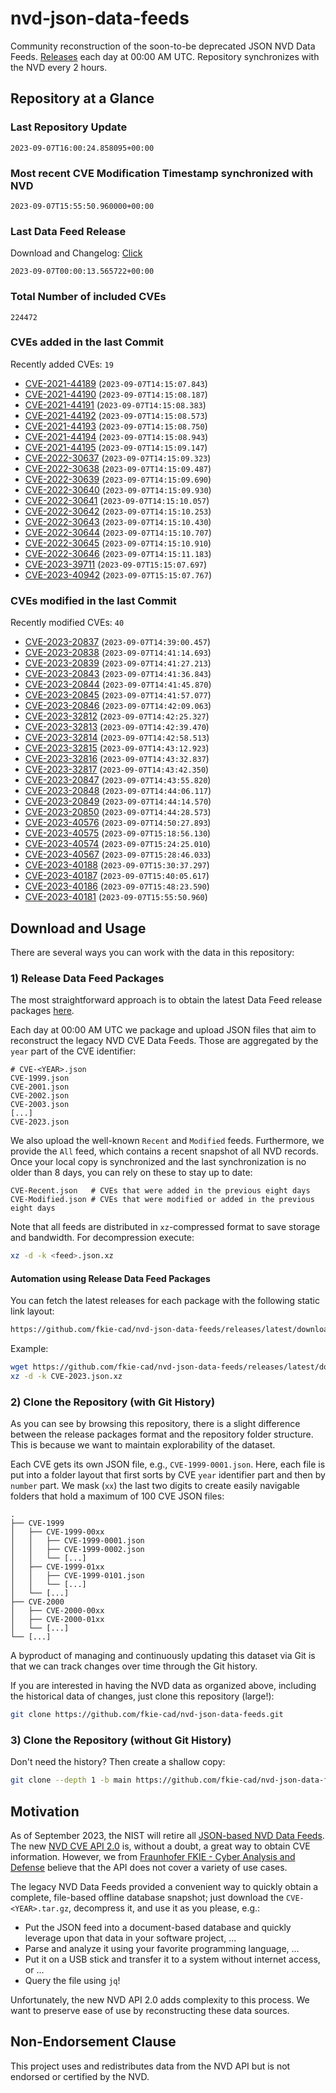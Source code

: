 # nvd-json-data-feeds

Community reconstruction of the soon-to-be deprecated JSON NVD Data Feeds. 
[Releases](https://github.com/fkie-cad/nvd-json-data-feeds/releases/latest) each day at 00:00 AM UTC.
Repository synchronizes with the NVD every 2 hours.

## Repository at a Glance

### Last Repository Update

```plain
2023-09-07T16:00:24.858095+00:00
```

### Most recent CVE Modification Timestamp synchronized with NVD

```plain
2023-09-07T15:55:50.960000+00:00
```

### Last Data Feed Release

Download and Changelog: [Click](https://github.com/fkie-cad/nvd-json-data-feeds/releases/latest)

```plain
2023-09-07T00:00:13.565722+00:00
```

### Total Number of included CVEs

```plain
224472
```

### CVEs added in the last Commit

Recently added CVEs: `19`

* [CVE-2021-44189](CVE-2021/CVE-2021-441xx/CVE-2021-44189.json) (`2023-09-07T14:15:07.843`)
* [CVE-2021-44190](CVE-2021/CVE-2021-441xx/CVE-2021-44190.json) (`2023-09-07T14:15:08.187`)
* [CVE-2021-44191](CVE-2021/CVE-2021-441xx/CVE-2021-44191.json) (`2023-09-07T14:15:08.383`)
* [CVE-2021-44192](CVE-2021/CVE-2021-441xx/CVE-2021-44192.json) (`2023-09-07T14:15:08.573`)
* [CVE-2021-44193](CVE-2021/CVE-2021-441xx/CVE-2021-44193.json) (`2023-09-07T14:15:08.750`)
* [CVE-2021-44194](CVE-2021/CVE-2021-441xx/CVE-2021-44194.json) (`2023-09-07T14:15:08.943`)
* [CVE-2021-44195](CVE-2021/CVE-2021-441xx/CVE-2021-44195.json) (`2023-09-07T14:15:09.147`)
* [CVE-2022-30637](CVE-2022/CVE-2022-306xx/CVE-2022-30637.json) (`2023-09-07T14:15:09.323`)
* [CVE-2022-30638](CVE-2022/CVE-2022-306xx/CVE-2022-30638.json) (`2023-09-07T14:15:09.487`)
* [CVE-2022-30639](CVE-2022/CVE-2022-306xx/CVE-2022-30639.json) (`2023-09-07T14:15:09.690`)
* [CVE-2022-30640](CVE-2022/CVE-2022-306xx/CVE-2022-30640.json) (`2023-09-07T14:15:09.930`)
* [CVE-2022-30641](CVE-2022/CVE-2022-306xx/CVE-2022-30641.json) (`2023-09-07T14:15:10.057`)
* [CVE-2022-30642](CVE-2022/CVE-2022-306xx/CVE-2022-30642.json) (`2023-09-07T14:15:10.253`)
* [CVE-2022-30643](CVE-2022/CVE-2022-306xx/CVE-2022-30643.json) (`2023-09-07T14:15:10.430`)
* [CVE-2022-30644](CVE-2022/CVE-2022-306xx/CVE-2022-30644.json) (`2023-09-07T14:15:10.707`)
* [CVE-2022-30645](CVE-2022/CVE-2022-306xx/CVE-2022-30645.json) (`2023-09-07T14:15:10.910`)
* [CVE-2022-30646](CVE-2022/CVE-2022-306xx/CVE-2022-30646.json) (`2023-09-07T14:15:11.183`)
* [CVE-2023-39711](CVE-2023/CVE-2023-397xx/CVE-2023-39711.json) (`2023-09-07T15:15:07.697`)
* [CVE-2023-40942](CVE-2023/CVE-2023-409xx/CVE-2023-40942.json) (`2023-09-07T15:15:07.767`)


### CVEs modified in the last Commit

Recently modified CVEs: `40`

* [CVE-2023-20837](CVE-2023/CVE-2023-208xx/CVE-2023-20837.json) (`2023-09-07T14:39:00.457`)
* [CVE-2023-20838](CVE-2023/CVE-2023-208xx/CVE-2023-20838.json) (`2023-09-07T14:41:14.693`)
* [CVE-2023-20839](CVE-2023/CVE-2023-208xx/CVE-2023-20839.json) (`2023-09-07T14:41:27.213`)
* [CVE-2023-20843](CVE-2023/CVE-2023-208xx/CVE-2023-20843.json) (`2023-09-07T14:41:36.843`)
* [CVE-2023-20844](CVE-2023/CVE-2023-208xx/CVE-2023-20844.json) (`2023-09-07T14:41:45.870`)
* [CVE-2023-20845](CVE-2023/CVE-2023-208xx/CVE-2023-20845.json) (`2023-09-07T14:41:57.077`)
* [CVE-2023-20846](CVE-2023/CVE-2023-208xx/CVE-2023-20846.json) (`2023-09-07T14:42:09.063`)
* [CVE-2023-32812](CVE-2023/CVE-2023-328xx/CVE-2023-32812.json) (`2023-09-07T14:42:25.327`)
* [CVE-2023-32813](CVE-2023/CVE-2023-328xx/CVE-2023-32813.json) (`2023-09-07T14:42:39.470`)
* [CVE-2023-32814](CVE-2023/CVE-2023-328xx/CVE-2023-32814.json) (`2023-09-07T14:42:58.513`)
* [CVE-2023-32815](CVE-2023/CVE-2023-328xx/CVE-2023-32815.json) (`2023-09-07T14:43:12.923`)
* [CVE-2023-32816](CVE-2023/CVE-2023-328xx/CVE-2023-32816.json) (`2023-09-07T14:43:32.837`)
* [CVE-2023-32817](CVE-2023/CVE-2023-328xx/CVE-2023-32817.json) (`2023-09-07T14:43:42.350`)
* [CVE-2023-20847](CVE-2023/CVE-2023-208xx/CVE-2023-20847.json) (`2023-09-07T14:43:55.820`)
* [CVE-2023-20848](CVE-2023/CVE-2023-208xx/CVE-2023-20848.json) (`2023-09-07T14:44:06.117`)
* [CVE-2023-20849](CVE-2023/CVE-2023-208xx/CVE-2023-20849.json) (`2023-09-07T14:44:14.570`)
* [CVE-2023-20850](CVE-2023/CVE-2023-208xx/CVE-2023-20850.json) (`2023-09-07T14:44:28.573`)
* [CVE-2023-40576](CVE-2023/CVE-2023-405xx/CVE-2023-40576.json) (`2023-09-07T14:50:27.893`)
* [CVE-2023-40575](CVE-2023/CVE-2023-405xx/CVE-2023-40575.json) (`2023-09-07T15:18:56.130`)
* [CVE-2023-40574](CVE-2023/CVE-2023-405xx/CVE-2023-40574.json) (`2023-09-07T15:24:25.010`)
* [CVE-2023-40567](CVE-2023/CVE-2023-405xx/CVE-2023-40567.json) (`2023-09-07T15:28:46.033`)
* [CVE-2023-40188](CVE-2023/CVE-2023-401xx/CVE-2023-40188.json) (`2023-09-07T15:30:37.297`)
* [CVE-2023-40187](CVE-2023/CVE-2023-401xx/CVE-2023-40187.json) (`2023-09-07T15:40:05.617`)
* [CVE-2023-40186](CVE-2023/CVE-2023-401xx/CVE-2023-40186.json) (`2023-09-07T15:48:23.590`)
* [CVE-2023-40181](CVE-2023/CVE-2023-401xx/CVE-2023-40181.json) (`2023-09-07T15:55:50.960`)


## Download and Usage

There are several ways you can work with the data in this repository:

### 1) Release Data Feed Packages

The most straightforward approach is to obtain the latest Data Feed release packages [here](https://github.com/fkie-cad/nvd-json-data-feeds/releases/latest).

Each day at 00:00 AM UTC we package and upload JSON files that aim to reconstruct the legacy NVD CVE Data Feeds.
Those are aggregated by the `year` part of the CVE identifier:

```
# CVE-<YEAR>.json
CVE-1999.json
CVE-2001.json
CVE-2002.json
CVE-2003.json
[...]
CVE-2023.json
```

We also upload the well-known `Recent` and `Modified` feeds.
Furthermore, we provide the `All` feed, which contains a recent snapshot of all NVD records.
Once your local copy is synchronized and the last synchronization is no older than 8 days, you can rely on these to stay up to date:

```plain
CVE-Recent.json   # CVEs that were added in the previous eight days
CVE-Modified.json # CVEs that were modified or added in the previous eight days
```

Note that all feeds are distributed in `xz`-compressed format to save storage and bandwidth.
For decompression execute:

```sh
xz -d -k <feed>.json.xz
```


#### Automation using Release Data Feed Packages

You can fetch the latest releases for each package with the following static link layout:

```sh
https://github.com/fkie-cad/nvd-json-data-feeds/releases/latest/download/CVE-<YEAR>.json.xz
```

Example:

```sh
wget https://github.com/fkie-cad/nvd-json-data-feeds/releases/latest/download/CVE-2023.json.xz
xz -d -k CVE-2023.json.xz
```

### 2) Clone the Repository (with Git History)

As you can see by browsing this repository, there is a slight difference between the release packages format and the repository folder structure.
This is because we want to maintain explorability of the dataset.

Each CVE gets its own JSON file, e.g., `CVE-1999-0001.json`.
Here, each file is put into a folder layout that first sorts by CVE `year` identifier part and then by `number` part.
We mask (`xx`) the last two digits to create easily navigable folders that hold a maximum of 100 CVE JSON files:

```plain
.
├── CVE-1999
│   ├── CVE-1999-00xx
│   │   ├── CVE-1999-0001.json
│   │   ├── CVE-1999-0002.json
│   │   └── [...]
│   ├── CVE-1999-01xx
│   │   ├── CVE-1999-0101.json
│   │   └── [...]
│   └── [...]
├── CVE-2000
│   ├── CVE-2000-00xx
│   ├── CVE-2000-01xx
│   └── [...]
└── [...]
```

A byproduct of managing and continuously updating this dataset via Git is that we can track changes over time through the Git history.

If you are interested in having the NVD data as organized above, including the historical data of changes, just clone this repository (large!):

```sh
git clone https://github.com/fkie-cad/nvd-json-data-feeds.git
```

### 3) Clone the Repository (without Git History)

Don't need the history? Then create a shallow copy:

```sh
git clone --depth 1 -b main https://github.com/fkie-cad/nvd-json-data-feeds.git
```

## Motivation

As of September 2023, the NIST will retire all [JSON-based NVD Data Feeds](https://nvd.nist.gov/vuln/data-feeds#divRetirementBanner-1).
The new [NVD CVE API 2.0](https://nvd.nist.gov/developers/vulnerabilities) is, without a doubt, a great way to obtain CVE information.
However, we from [Fraunhofer FKIE - Cyber Analysis and Defense](https://www.fkie.fraunhofer.de/en/departments/cad.html) believe that the API does not cover a variety of use cases.

The legacy NVD Data Feeds provided a convenient way to quickly obtain a complete, file-based offline database snapshot; just download the `CVE-<YEAR>.tar.gz`, decompress it, and use it as you please, e.g.:

* Put the JSON feed into a document-based database and quickly leverage upon that data in your software project, ...
* Parse and analyze it using your favorite programming language, ...
* Put it on a USB stick and transfer it to a system without internet access, or ...
* Query the file using `jq`!

Unfortunately, the new NVD API 2.0 adds complexity to this process.
We want to preserve ease of use by reconstructing these data sources.

## Non-Endorsement Clause

This project uses and redistributes data from the NVD API but is not endorsed or certified by the NVD.